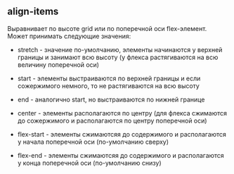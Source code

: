 ## align-items
Выравнивает по высоте grid или по поперечной оси flex-элемент. Может принимать следующие значения:
- stretch - значение по-умолчанию, элементы начинаются у верхней границы и занимают всю высоту (у флекса растягиваются на всю величину поперечной оси)
- start - элементы выстраиваются по верхней границы и если сожержимого немного, то не растягиваются на всю высоту
- end - аналогично start, но выстраиваются по нижней границе
- center - элементы располагаются по центру (для флекса сжимаются до сожержимого и располагаются по центру поперечной оси)

- flex-start - элементы сжимаютсяя до содержимого и располагаются у начала поперечной оси (по-умолчанию сверху)
- flex-end - элементы сжимаютсяя до содержимого и располагаются у конца поперечной оси (по-умолчанию снизу)